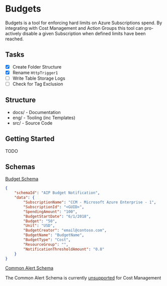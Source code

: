 # Budgets

Budgets is a tool for enforcing hard limits on Azure Subscriptions spend. By integrating with Cost Management and Action Groups this tool can pro-actively disable a given Subscription when defined limits have been reached.

## Tasks

- [x] Create Folder Structure
- [x] Rename `HttpTrigger1`
- [ ] Write Table Storage Logs
- [ ] Check for Tag Exclusion

## Structure

- docs/ - Documentation
- eng/ - Tooling (inc Templates)
- src/ - Source Code

## Getting Started

TODO

## Schemas

[Budget Schema](https://docs.microsoft.com/en-us/azure/cost-management-billing/manage/cost-management-budget-scenario)

```json
{
    "schemaId": "AIP Budget Notification",
    "data": {
        "SubscriptionName": "CCM - Microsoft Azure Enterprise - 1",
        "SubscriptionId": "<GUID>",
        "SpendingAmount": "100",
        "BudgetStartDate": "6/1/2018",
        "Budget": "50",
        "Unit": "USD",
        "BudgetCreator": "email@contoso.com",
        "BudgetName": "BudgetName",
        "BudgetType": "Cost",
        "ResourceGroup": "",
        "NotificationThresholdAmount": "0.8"
    }
}
```

[Common Alert Schema](https://docs.microsoft.com/en-us/azure/azure-monitor/alerts/alerts-common-schema)

The Common Alert Schema is currently [unsupported](https://docs.microsoft.com/en-us/azure/azure-monitor/alerts/alerts-common-schema#how-do-i-enable-the-common-alert-schema) for Cost Management
